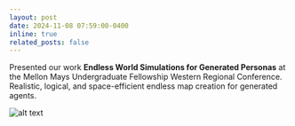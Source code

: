 ```yaml
---
layout: post
date: 2024-11-08 07:59:00-0400
inline: true
related_posts: false
---
```

Presented our work <b>Endless World Simulations for Generated Personas</b> at the Mellon Mays Undergraduate Fellowship Western Regional Conference. Realistic, logical, and space-efficient endless map creation for generated agents.

![alt text](../assets/img/mmuf2024.jpeg)